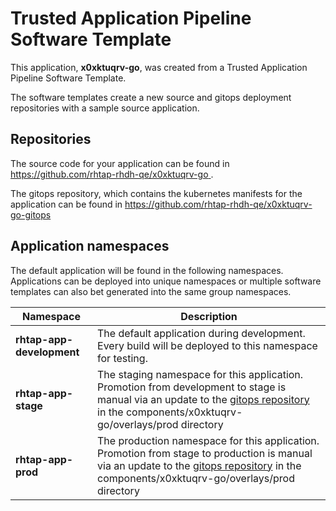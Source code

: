 # Trusted Application Pipeline Software Template

This application, **x0xktuqrv-go**, was created from a Trusted Application Pipeline Software Template.

The software templates create a new source and gitops deployment repositories with a sample source application. 

## Repositories

The source code for your application can be found in [https://github.com/rhtap-rhdh-qe/x0xktuqrv-go ](https://github.com/rhtap-rhdh-qe/x0xktuqrv-go ).
 
The gitops repository, which contains the kubernetes manifests for the application can be found in 
[https://github.com/rhtap-rhdh-qe/x0xktuqrv-go-gitops ](https://github.com/rhtap-rhdh-qe/x0xktuqrv-go-gitops ) 

## Application namespaces 

The default application will be found in the following namespaces. Applications can be deployed into unique namespaces or multiple software templates can also bet generated into the same group namespaces.  

|  Namespace   |  Description   |  
| -------- | -------- |   
| **rhtap-app-development** | The default application during development. Every build will be deployed to this namespace for testing. | 
| **rhtap-app-stage** | The staging namespace for this application. Promotion from development to stage is manual via an update to the [gitops repository](https://github.com/rhtap-rhdh-qe/x0xktuqrv-go-gitops ) in the components/x0xktuqrv-go/overlays/prod directory |  
| **rhtap-app-prod** | The production namespace for this application. Promotion from stage to production is manual via an update to the [gitops repository](https://github.com/rhtap-rhdh-qe/x0xktuqrv-go-gitops ) in the components/x0xktuqrv-go/overlays/prod directory | 